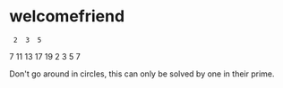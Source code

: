 # welcomefriend

     2  3  5
 7            11
 13           17
 19            2
     3  5  7


Don't go around in circles, this can only be solved by one in their prime.
